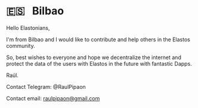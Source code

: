 #  🇪🇸 &nbsp; Bilbao


Hello Elastonians, 

I'm from Bilbao and I would like to contribute and help others in the Elastos community. 

So, best wishes to everyone and hope we decentralize the internet and protect the data of the users with Elastos in the future with fantastic Dapps.

Raúl.

Contact Telegram: @RaulPipaon

Contact email: raulpipaon@gmail.com


